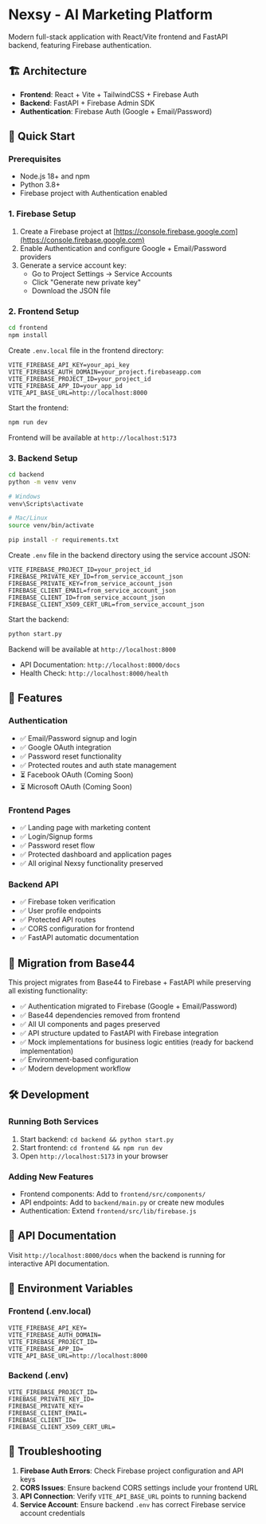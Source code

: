 # Nexsy - AI Marketing Platform

Modern full-stack application with React/Vite frontend and FastAPI backend, featuring Firebase authentication.

## 🏗️ Architecture

- **Frontend**: React + Vite + TailwindCSS + Firebase Auth
- **Backend**: FastAPI + Firebase Admin SDK
- **Authentication**: Firebase Auth (Google + Email/Password)

## 🚀 Quick Start

### Prerequisites

- Node.js 18+ and npm
- Python 3.8+
- Firebase project with Authentication enabled

### 1. Firebase Setup

1. Create a Firebase project at [https://console.firebase.google.com](https://console.firebase.google.com)
2. Enable Authentication and configure Google + Email/Password providers
3. Generate a service account key:
   - Go to Project Settings → Service Accounts
   - Click "Generate new private key"
   - Download the JSON file

### 2. Frontend Setup

```bash
cd frontend
npm install
```

Create `.env.local` file in the frontend directory:
```env
VITE_FIREBASE_API_KEY=your_api_key
VITE_FIREBASE_AUTH_DOMAIN=your_project.firebaseapp.com
VITE_FIREBASE_PROJECT_ID=your_project_id
VITE_FIREBASE_APP_ID=your_app_id
VITE_API_BASE_URL=http://localhost:8000
```

Start the frontend:
```bash
npm run dev
```

Frontend will be available at `http://localhost:5173`

### 3. Backend Setup

```bash
cd backend
python -m venv venv

# Windows
venv\Scripts\activate

# Mac/Linux
source venv/bin/activate

pip install -r requirements.txt
```

Create `.env` file in the backend directory using the service account JSON:
```env
VITE_FIREBASE_PROJECT_ID=your_project_id
FIREBASE_PRIVATE_KEY_ID=from_service_account_json
FIREBASE_PRIVATE_KEY=from_service_account_json
FIREBASE_CLIENT_EMAIL=from_service_account_json
FIREBASE_CLIENT_ID=from_service_account_json
FIREBASE_CLIENT_X509_CERT_URL=from_service_account_json
```

Start the backend:
```bash
python start.py
```

Backend will be available at `http://localhost:8000`
- API Documentation: `http://localhost:8000/docs`
- Health Check: `http://localhost:8000/health`

## 📱 Features

### Authentication
- ✅ Email/Password signup and login
- ✅ Google OAuth integration
- ✅ Password reset functionality
- ✅ Protected routes and auth state management
- ⏳ Facebook OAuth (Coming Soon)
- ⏳ Microsoft OAuth (Coming Soon)

### Frontend Pages
- ✅ Landing page with marketing content
- ✅ Login/Signup forms
- ✅ Password reset flow
- ✅ Protected dashboard and application pages
- ✅ All original Nexsy functionality preserved

### Backend API
- ✅ Firebase token verification
- ✅ User profile endpoints
- ✅ Protected API routes
- ✅ CORS configuration for frontend
- ✅ FastAPI automatic documentation

## 🔄 Migration from Base44

This project migrates from Base44 to Firebase + FastAPI while preserving all existing functionality:

- ✅ Authentication migrated to Firebase (Google + Email/Password)
- ✅ Base44 dependencies removed from frontend
- ✅ All UI components and pages preserved
- ✅ API structure updated to FastAPI with Firebase integration
- ✅ Mock implementations for business logic entities (ready for backend implementation)
- ✅ Environment-based configuration
- ✅ Modern development workflow

## 🛠️ Development

### Running Both Services

1. Start backend: `cd backend && python start.py`
2. Start frontend: `cd frontend && npm run dev`
3. Open `http://localhost:5173` in your browser

### Adding New Features

- Frontend components: Add to `frontend/src/components/`
- API endpoints: Add to `backend/main.py` or create new modules
- Authentication: Extend `frontend/src/lib/firebase.js`

## 📝 API Documentation

Visit `http://localhost:8000/docs` when the backend is running for interactive API documentation.

## 🔐 Environment Variables

### Frontend (.env.local)
```env
VITE_FIREBASE_API_KEY=
VITE_FIREBASE_AUTH_DOMAIN=
VITE_FIREBASE_PROJECT_ID=
VITE_FIREBASE_APP_ID=
VITE_API_BASE_URL=http://localhost:8000
```

### Backend (.env)
```env
VITE_FIREBASE_PROJECT_ID=
FIREBASE_PRIVATE_KEY_ID=
FIREBASE_PRIVATE_KEY=
FIREBASE_CLIENT_EMAIL=
FIREBASE_CLIENT_ID=
FIREBASE_CLIENT_X509_CERT_URL=
```

## 🚨 Troubleshooting

1. **Firebase Auth Errors**: Check Firebase project configuration and API keys
2. **CORS Issues**: Ensure backend CORS settings include your frontend URL
3. **API Connection**: Verify `VITE_API_BASE_URL` points to running backend
4. **Service Account**: Ensure backend `.env` has correct Firebase service account credentials
